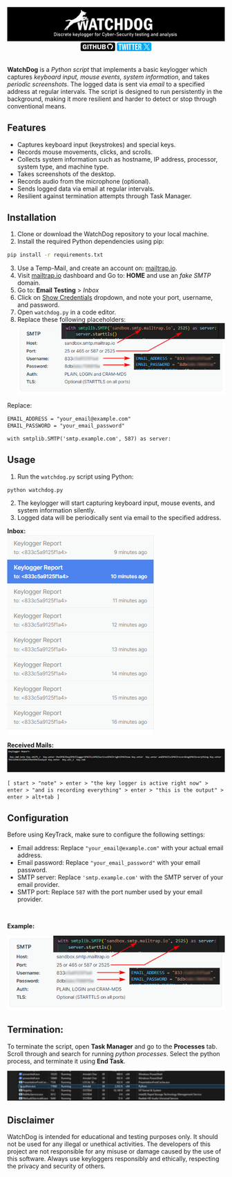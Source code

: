 <div align="center">
  <img src="images/6.png" alt="header image">
      </a> <a href="https://github.com/arindal1" target="_blank">
      <img src="images/g.png"  width="80px" alt="github"></a> <a href="https://twitter.com/arindal_17" target="_blank">
      <img src="images/x.png"  width="80px" alt="twitter"></a>
</div>
<br>

**WatchDog** is a *Python script* that implements a basic keylogger which captures *keyboard input, mouse events, system information*, and takes *periodic screenshots*. The logged data is sent via *email* to a specified address at regular intervals. The script is designed to run persistently in the background, making it more resilient and harder to detect or stop through conventional means.

## Features

- Captures keyboard input (keystrokes) and special keys.
- Records mouse movements, clicks, and scrolls.
- Collects system information such as hostname, IP address, processor, system type, and machine type.
- Takes screenshots of the desktop.
- Records audio from the microphone (optional).
- Sends logged data via email at regular intervals.
- Resilient against termination attempts through Task Manager.

## Installation

1. Clone or download the WatchDog repository to your local machine.
2. Install the required Python dependencies using pip:

```bash
pip install -r requirements.txt
```

3. Use a Temp-Mail, and create an account on: [mailtrap.io](https://mailtrap.io/).
4. Visit [mailtrap.io](https://mailtrap.io/) dashboard and Go to: **HOME** and use an *fake SMTP* domain.
5. Go to: **Email Testing** > *Inbox*
6. Click on [Show Credentials]() dropdown, and note your port, username, and password.
7. Open `watchdog.py` in a code editor.
8. Replace these following placeholders: <br>
![image](images/1.png)

Replace: 
```
EMAIL_ADDRESS = "your_email@example.com"
EMAIL_PASSWORD = "your_email_password"
```
```
with smtplib.SMTP('smtp.example.com', 587) as server:
```

## Usage

1. Run the `watchdog.py` script using Python:

```bash
python watchdog.py
```

2. The keylogger will start capturing keyboard input, mouse events, and system information silently.
3. Logged data will be periodically sent via email to the specified address. <br>

**Inbox:** <br>
![image](images/2.png) <br>

**Received Mails:** <br>
![image](images/3.png) <br>

```
[ start > "note" > enter > "the key logger is active right now" > enter > "and is recording everything" > enter > "this is the output" > enter > alt+tab ]
```

## Configuration

Before using KeyTrack, make sure to configure the following settings:

- Email address: Replace `"your_email@example.com"` with your actual email address.
- Email password: Replace `"your_email_password"` with your email password.
- SMTP server: Replace `'smtp.example.com'` with the SMTP server of your email provider.
- SMTP port: Replace `587` with the port number used by your email provider.
<br>

**Example:** <br>

![image](images/1.png)

## Termination:

To terminate the script, open **Task Manager** and go to the **Processes** tab. Scroll through and search for running *python processes*. Select the python process, and terminate it using **End Task**. <br>

![images](images/4.png)


## Disclaimer

WatchDog is intended for educational and testing purposes only. It should not be used for any illegal or unethical activities. The developers of this project are not responsible for any misuse or damage caused by the use of this software.
Always use keyloggers responsibly and ethically, respecting the privacy and security of others.

